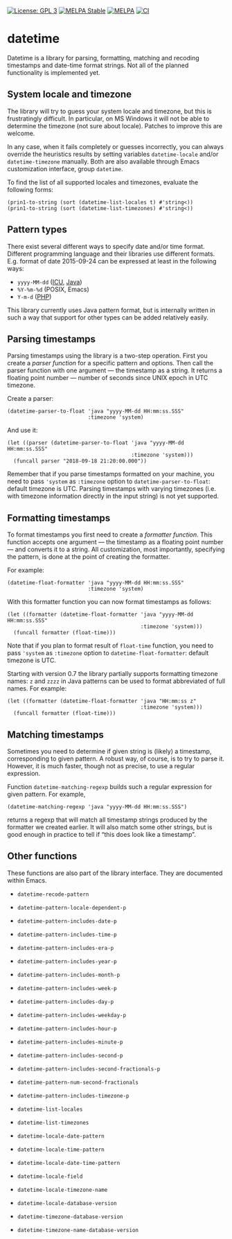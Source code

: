 [![License: GPL 3](https://img.shields.io/badge/license-GPL_3-green.svg)](http://www.gnu.org/licenses/gpl-3.0.txt)
[![MELPA Stable](http://stable.melpa.org/packages/datetime-badge.svg)](http://stable.melpa.org/#/datetime)
[![MELPA](http://melpa.org/packages/datetime-badge.svg)](http://melpa.org/#/datetime)
[![CI](https://github.com/doublep/datetime/workflows/CI/badge.svg)](https://github.com/doublep/datetime/actions?query=workflow%3ACI)


# datetime

Datetime is a library for parsing, formatting, matching and recoding
timestamps and date-time format strings.  Not all of the planned
functionality is implemented yet.


## System locale and timezone

The library will try to guess your system locale and timezone, but
this is frustratingly difficult.  In particular, on MS Windows it will
not be able to determine the timezone (not sure about locale).
Patches to improve this are welcome.

In any case, when it fails completely or guesses incorrectly, you can
always override the heuristics results by setting variables
`datetime-locale` and/or `datetime-timezone` manually.  Both are also
available through Emacs customization interface, group `datetime`.

To find the list of all supported locales and timezones, evaluate the
following forms:

    (prin1-to-string (sort (datetime-list-locales t) #'string<))
    (prin1-to-string (sort (datetime-list-timezones) #'string<))


## Pattern types

There exist several different ways to specify date and/or time format.
Different programming language and their libraries use different
formats.  E.g. format of date 2015-09-24 can be expressed at least in
the following ways:

* `yyyy-MM-dd` ([ICU](http://userguide.icu-project.org/formatparse/datetime), [Java](https://docs.oracle.com/javase/8/docs/api/java/text/SimpleDateFormat.html))
* `%Y-%m-%d` (POSIX, Emacs)
* `Y-m-d` ([PHP](http://php.net/manual/en/function.date.php))

This library currently uses Java pattern format, but is internally
written in such a way that support for other types can be added
relatively easily.


## Parsing timestamps

Parsing timestamps using the library is a two-step operation.  First
you create a *parser function* for a specific pattern and options.
Then call the parser function with one argument — the timestamp as a
string.  It returns a floating point number — number of seconds since
UNIX epoch in UTC timezone.

Create a parser:

    (datetime-parser-to-float 'java "yyyy-MM-dd HH:mm:ss.SSS"
                              :timezone 'system)

And use it:

    (let ((parser (datetime-parser-to-float 'java "yyyy-MM-dd HH:mm:ss.SSS"
                                            :timezone 'system)))
      (funcall parser "2018-09-18 21:20:00.000"))

Remember that if you parse timestamps formatted on your machine, you
need to pass `'system` as `:timezone` option to
`datetime-parser-to-float`: default timezone is UTC.  Parsing
timestamps with varying timezones (i.e. with timezone information
directly in the input string) is not yet supported.


## Formatting timestamps

To format timestamps you first need to create a *formatter function*.
This function accepts one argument — the timestamp as a floating point
number — and converts it to a string.  All customization, most
importantly, specifying the pattern, is done at the point of creating
the formatter.

For example:

    (datetime-float-formatter 'java "yyyy-MM-dd HH:mm:ss.SSS"
                              :timezone 'system)

With this formatter function you can now format timestamps as follows:

    (let ((formatter (datetime-float-formatter 'java "yyyy-MM-dd HH:mm:ss.SSS"
                                               :timezone 'system)))
      (funcall formatter (float-time)))

Note that if you plan to format result of `float-time` function, you
need to pass `'system` as `:timezone` option to
`datetime-float-formatter`: default timezone is UTC.

Starting with version 0.7 the library partially supports formatting
timezone names: `z` and `zzzz` in Java patterns can be used to format
abbreviated of full names.  For example:

    (let ((formatter (datetime-float-formatter 'java "HH:mm:ss z"
                                               :timezone 'system)))
      (funcall formatter (float-time)))


## Matching timestamps

Sometimes you need to determine if given string is (likely) a
timestamp, corresponding to given pattern.  A robust way, of course,
is to try to parse it.  However, it is much faster, though not as
precise, to use a regular expression.

Function `datetime-matching-regexp` builds such a regular expression
for given pattern.  For example,

    (datetime-matching-regexp 'java "yyyy-MM-dd HH:mm:ss.SSS")

returns a regexp that will match all timestamp strings produced by the
formatter we created earlier.  It will also match some other strings,
but is good enough in practice to tell if “this does look like a
timestamp”.


## Other functions

These functions are also part of the library interface.  They are
documented within Emacs.

* `datetime-recode-pattern`

* `datetime-pattern-locale-dependent-p`
* `datetime-pattern-includes-date-p`
* `datetime-pattern-includes-time-p`
* `datetime-pattern-includes-era-p`
* `datetime-pattern-includes-year-p`
* `datetime-pattern-includes-month-p`
* `datetime-pattern-includes-week-p`
* `datetime-pattern-includes-day-p`
* `datetime-pattern-includes-weekday-p`
* `datetime-pattern-includes-hour-p`
* `datetime-pattern-includes-minute-p`
* `datetime-pattern-includes-second-p`
* `datetime-pattern-includes-second-fractionals-p`
* `datetime-pattern-num-second-fractionals`
* `datetime-pattern-includes-timezone-p`

* `datetime-list-locales`
* `datetime-list-timezones`

* `datetime-locale-date-pattern`
* `datetime-locale-time-pattern`
* `datetime-locale-date-time-pattern`
* `datetime-locale-field`
* `datetime-locale-timezone-name`

* `datetime-locale-database-version`
* `datetime-timezone-database-version`
* `datetime-timezone-name-database-version`
